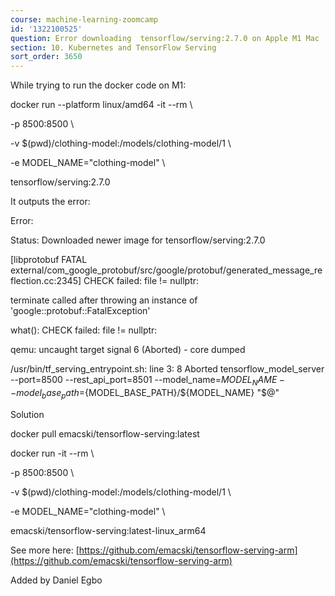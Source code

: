 ```yaml
---
course: machine-learning-zoomcamp
id: '1322100525'
question: Error downloading  tensorflow/serving:2.7.0 on Apple M1 Mac
section: 10. Kubernetes and TensorFlow Serving
sort_order: 3650
---
```


While trying to run the docker code on M1:

docker run --platform linux/amd64 -it --rm \

-p 8500:8500 \

-v $(pwd)/clothing-model:/models/clothing-model/1 \

-e MODEL_NAME="clothing-model" \

tensorflow/serving:2.7.0

It outputs the error:

Error:

Status: Downloaded newer image for tensorflow/serving:2.7.0

[libprotobuf FATAL external/com_google_protobuf/src/google/protobuf/generated_message_reflection.cc:2345] CHECK failed: file != nullptr:

terminate called after throwing an instance of 'google::protobuf::FatalException'

what():  CHECK failed: file != nullptr:

qemu: uncaught target signal 6 (Aborted) - core dumped

/usr/bin/tf_serving_entrypoint.sh: line 3:     8 Aborted                 tensorflow_model_server --port=8500 --rest_api_port=8501 --model_name=${MODEL_NAME} --model_base_path=${MODEL_BASE_PATH}/${MODEL_NAME} "$@"

Solution

docker pull emacski/tensorflow-serving:latest

docker run -it --rm \

-p 8500:8500 \

-v $(pwd)/clothing-model:/models/clothing-model/1 \

-e MODEL_NAME="clothing-model" \

emacski/tensorflow-serving:latest-linux_arm64

See more here: [https://github.com/emacski/tensorflow-serving-arm](https://github.com/emacski/tensorflow-serving-arm)

Added by Daniel Egbo


